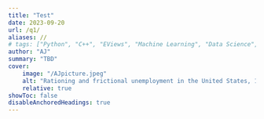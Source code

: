 ```yaml
---
title: "Test" 
date: 2023-09-20
url: /q1/
aliases: //
# tags: ["Python", "C++", "EViews", "Machine Learning", "Data Science", "Options Pricing", "Quant Finance"]
author: "AJ"
summary: "TBD" 
cover:
    image: "/AJpicture.jpeg"
    alt: "Rationing and frictional unemployment in the United States, 1964–2009"
    relative: true
showToc: false
disableAnchoredHeadings: true
---
```

